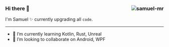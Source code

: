 ### Hi there 👋 <img align="right" src="https://komarev.com/ghpvc/?username=samuel-mr" alt="samuel-mr" />

I'm Samuel ✨ currently upgrading all `code`.
___

- 🌱 I’m currently learning Kotlin, Rust, Unreal
- 👯 I’m looking to collaborate on Android, WPF
